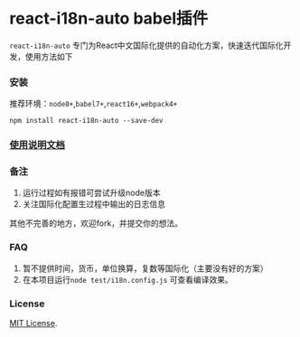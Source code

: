 # react-i18n-auto babel插件
`react-i18n-auto` 专门为React中文国际化提供的自动化方案，快速迭代国际化开发，使用方法如下


### 安装

 推荐环境：`node8+`,`babel7+`,`react16+`,`webpack4+`

`npm install react-i18n-auto --save-dev`

### [使用说明文档](./doc.md)


### 备注
1. 运行过程如有报错可尝试升级node版本
2. 关注国际化配置生过程中输出的日志信息

其他不完善的地方，欢迎fork，并提交你的想法。

### FAQ

1. 暂不提供时间，货币，单位换算，复数等国际化（主要没有好的方案）
2. 在本项目运行`node test/i18n.config.js` 可查看编译效果。


### License
[MIT License](https://github.com/mr18/react-i18n-auto/blob/master/LICENSE).



















